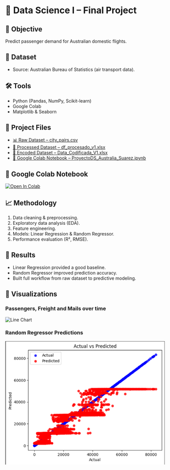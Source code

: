 # 🤖 Data Science I – Final Project

## 🎯 Objective
Predict passenger demand for Australian domestic flights.  

## 📂 Dataset
- Source: Australian Bureau of Statistics (air transport data).  

## 🛠️ Tools
- Python (Pandas, NumPy, Scikit-learn)
- Google Colab
- Matplotlib & Seaborn

## 📂 Project Files
- [📊 Raw Dataset – city_pairs.csv](city_pairs.csv)  
- [🧹 Processed Dataset – df_procesado_v1.xlsx](df_procesado_v1.xlsx)  
- [🔢 Encoded Dataset – Data_Codificada_V1.xlsx](Data_Codificada_V1.xlsx)  
- [📓 Google Colab Notebook – ProyectoDS_Australia_Suarez.ipynb](ProyectoDS_Australia_Suarez.ipynb)  

## 🔗 Google Colab Notebook
[![Open In Colab](https://colab.research.google.com/assets/colab-badge.svg)](https://colab.research.google.com/drive/1jgpCDJlPAJCGfNg4N9DE8x-PLrzRTuYU)

## 📈 Methodology
1. Data cleaning & preprocessing.  
2. Exploratory data analysis (EDA).  
3. Feature engineering.  
4. Models: Linear Regression & Random Regressor.  
5. Performance evaluation (R², RMSE).  

## 🚀 Results
- Linear Regression provided a good baseline.  
- Random Regressor improved prediction accuracy.  
- Built full workflow from raw dataset to predictive modeling. 

## 📸 Visualizations
### Passengers, Freight and Mails over time
![Line Chart](Gráfico%20de%20Linea.png)

### Random Regressor Predictions
![Random Regressor](Random%20Regressor.png)
